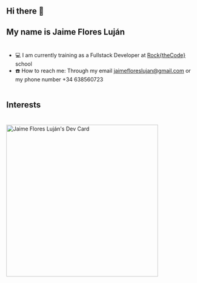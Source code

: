 ## Hi there 👋
## My name is Jaime Flores Luján
#

* 💻 I am currently training as a Fullstack Developer at <a href="https://www.rockthecode.es/">Rock{theCode}</a> school
* ☎️ How to reach me: Through my email jaimefloreslujan@gmail.com or my phone number +34 638560723
<br><br/>            

## Interests
#
<a href="https://app.daily.dev/graimi"><img src="https://api.daily.dev/devcards/f68a9cd97ef9448e93888421a286af73.png?r=z2d" width="400" alt="Jaime Flores Luján's Dev Card"/></a>
